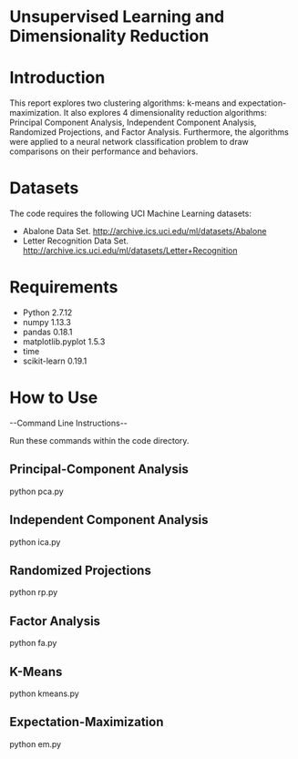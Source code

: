 # Unsupervised Learning and Dimensionality Reduction

# Introduction
This report explores two clustering algorithms: k-means and expectation-maximization. It also explores 4 dimensionality reduction algorithms: Principal Component Analysis, Independent Component Analysis, Randomized Projections, and Factor Analysis. Furthermore, the algorithms were applied to a neural network classification problem to draw comparisons on their performance and behaviors.

# Datasets
The code requires the following UCI Machine Learning datasets:
- Abalone Data Set. http://archive.ics.uci.edu/ml/datasets/Abalone
- Letter Recognition Data Set. http://archive.ics.uci.edu/ml/datasets/Letter+Recognition

# Requirements
- Python 2.7.12
- numpy 1.13.3
- pandas 0.18.1
- matplotlib.pyplot 1.5.3
- time
- scikit-learn 0.19.1

# How to Use

--Command Line Instructions--

Run these commands within the code directory.

## Principal-Component Analysis
python pca.py

## Independent Component Analysis
python ica.py

## Randomized Projections
python rp.py

## Factor Analysis
python fa.py

## K-Means
python kmeans.py

## Expectation-Maximization
python em.py